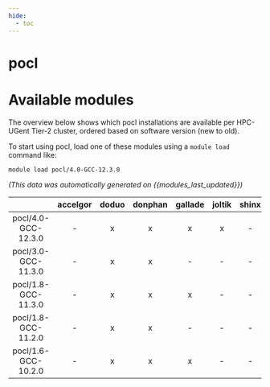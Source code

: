 ```yaml
---
hide:
  - toc
---
```


pocl
====

# Available modules


The overview below shows which pocl installations are available per HPC-UGent Tier-2 cluster, ordered based on software version (new to old).

To start using pocl, load one of these modules using a `module load` command like:

```shell
module load pocl/4.0-GCC-12.3.0
```

*(This data was automatically generated on {{modules_last_updated}})*  

| |accelgor|doduo|donphan|gallade|joltik|shinx|
| :---: | :---: | :---: | :---: | :---: | :---: | :---: |
|pocl/4.0-GCC-12.3.0|-|x|x|x|x|-|
|pocl/3.0-GCC-11.3.0|-|x|x|-|-|-|
|pocl/1.8-GCC-11.3.0|-|x|x|x|-|-|
|pocl/1.8-GCC-11.2.0|-|x|x|-|-|-|
|pocl/1.6-GCC-10.2.0|-|x|x|x|-|-|
